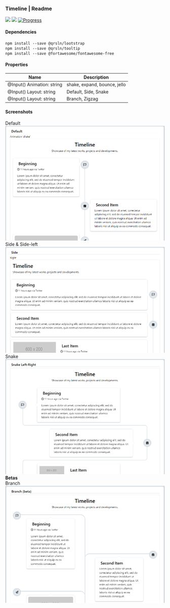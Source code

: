 ### Timeline | Readme

[![](https://img.shields.io/badge/Main-readme-white)](../../readme.md)
[![](https://img.shields.io/badge/usage-orange)](usage.md)
[![Progress](https://img.shields.io/badge/Demo-blue)](https://krsln.github.io/Showcase/LootBox/Timeline)

#### Dependencies

```shell
npm install --save @qrsln/lootstrap
npm install --save @qrsln/tooltip
npm install --save @fortawesome/fontawesome-free
```

#### Properties

| Name                       | Description                  |
|----------------------------|------------------------------|
| @Input() Animation: string | shake, expand, bounce, jello |
| @Input() Layout: string    | Default, Side, Snake         |
| @Input() Layout: string    | Branch, Zigzag               |

#### Screenshots
Default  
![](../../../../Images/LootBox/Timeline_Default_2022-01-27.png "Carousel")
Side & Side-left  
![](../../../../Images/LootBox/Timeline_Side_2022-01-27.png "Carousel")
Snake  
![](../../../../Images/LootBox/Timeline_Snake_2022-01-27.png "Carousel")
**Betas**  
Branch  
![](../../../../Images/LootBox/Timeline_Branch_2022-01-27.png "Carousel")
